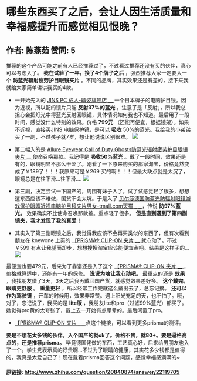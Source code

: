 # 哪些东西买了之后，会让人因生活质量和幸福感提升而感觉相见恨晚？
## 作者: 陈燕茹  赞同: 5
推荐的这个产品可能之前有人已经推荐过了，不过看过推荐还没有买的伙伴，真心可以考虑入了。 **我在试验了一年，换了4个牌子之后**
，强烈推荐大家一定要入一个 **防蓝光辐射疲劳护目眼镜夹片** 。不同的品牌，其实效果还是有差的，接下来我就给大家简单讲讲我买的4款。  

  * 一开始先入的 [ JINS PC 成人-睛姿旗舰店 __ ](http://jins.tmall.com/category-712847518.htm?spm=a1z10.5.w5003-7352215300.45.RyYD4p&search=y&catName=JINS+PC+%B3%C9%C8%CB&scene=taobao_shop) 一个日本牌子的电脑护目镜。因为近视，所以配的镜片只能 **反射37%的蓝光** 。注意了是「反射」，所以我总担心会把灯光中得蓝光反射回眼镜，具体情况如何我也不知道。最后用了一段时间，感觉没什么特别的效果。价格 **799元** （还能再便宜，根据镜架）。如果不近视，直接买JINS 电脑保护镜，是可以 **吸收** 50%的蓝光。我给我的小弟弟买了一副，不过孩子就7岁，想让他说说区别很难。 ![](http://pic2.zhimg.com/a9fcc75b70b2a3bcc4284f2fc3ab6d9d_b.jpg)


  * 第二幅入的是 [ Allure Eyewear Call of Duty Ghosts防蓝光辐射疲劳护目眼镜夹片 __ ](http://item.taobao.com/item.htm?spm=a1z09.2.9.182.sq0yla&id=26724028176&_u=984nrf33e9b) 使命召唤那款。我记得是 **吸收50%蓝光** 。戴了一段时间，效果还是有的，眼镜明显不那么干涩了。刚看了一下原来购买的那家淘宝，价格竟然变成了￥189了！！！我原来可是￥269 买的啊！！！但最大缺点就是太沉了，眼镜总是在往下滑...往下滑.... ![](http://pic1.zhimg.com/d4ac98646fcc1450f62dd7f44a265568_b.jpg)


  * 第三副，决定尝试一下国产的，周围有妹子入了，试了试感觉轻了很多，想想这东西应该不难做，国货不会太坑。于是入了 [ 贝尔莎德国防蓝光防辐射眼镜游戏保护眼睛近视电脑护目镜夹片男女-tmall.com天猫 _ _ ](http://detail.tmall.com/item.htm?id=19163230543&mt=) ，传说 **防97%蓝光。** 效果确实不比使命召唤那款差。重点轻了很多。 **但是直到遇到了第四副镜夹，我才发现了我的真爱！**
  * 其实入了第三副眼镜之后，我觉得我应该不会再买类似的东西了，但有次看到朋友在 knewone 上买的 [ 【PRiSMA® CLiP-ON 夹片 __ ](http://knewone.com/things/prisma-r-clip-on-jia-pian?zhihu) 就心动了。不过￥599 有点让我望而却步，想想搜搜淘宝应该能便宜点吧。结果是这样子的... ![](http://pic4.zhimg.com/ce11773466689652acbc1a911bd6c839_b.jpg)

 最便宜也要479元，后来为了靠谱还是入了这个 [ 【PRiSMA® CLiP-ON 夹片 __ ](http://knewone.com/things/prisma-r-clip-on-jia-pian?zhihu) ，价格就算适中，还能有一年的保修。 **说说为啥让我心动吧。** 最重点的还是 **效果** ，我找朋友借了3天，3天之后我再戴回国产货，就感觉效果差好多。 **这个戴完，眼睛更舒服** 。 **重量更轻** ，所以经常工作完就这么戴出去了，总忘记摘。 **还可以作为驾驶镜** ，开车的时候用，效果非常赞。遇上阳光充足的天，也不怕了。哦，对了，忘记说了，我买的是 **lite版** ，我朋友lite和pro（过滤99%蓝光）都买了。她觉得pro黄的太夸张了，戴上去一开始有点晕晕的。最后闲置了pro。 
  * [ 【PRiSMA® CLiP-ON 夹片 _ _ ](http://knewone.com/things/prisma-r-clip-on-jia-pian/reviews?zhihu) 点这个链接，可以看到更多prisma的测评。   

  
**要是不想花太多钱的伙伴，入个国产的就ok了。价格不贵，就80+。要是逼格高点的，还是推荐prisma。** 毕竟德国佬做的东西，工艺真心好，后来给男朋友也入了一个。学生党表示真的好贵啊...不过为了眼睛的健康，其实花多少钱都是值得的，我真是太爱自己了！现在戴着prisma回答这个问题，感觉幸福感满满的~ 

#### 原链接: http://www.zhihu.com/question/20840874/answer/22119705
